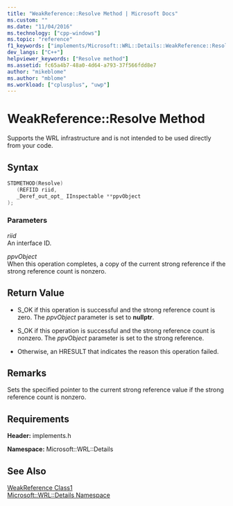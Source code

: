 ```yaml
---
title: "WeakReference::Resolve Method | Microsoft Docs"
ms.custom: ""
ms.date: "11/04/2016"
ms.technology: ["cpp-windows"]
ms.topic: "reference"
f1_keywords: ["implements/Microsoft::WRL::Details::WeakReference::Resolve"]
dev_langs: ["C++"]
helpviewer_keywords: ["Resolve method"]
ms.assetid: fc65a4b7-48a0-4d64-a793-37f566fdd8e7
author: "mikeblome"
ms.author: "mblome"
ms.workload: ["cplusplus", "uwp"]
---
```

# WeakReference::Resolve Method

Supports the WRL infrastructure and is not intended to be used directly from your code.

## Syntax

```cpp
STDMETHOD(Resolve)  
   (REFIID riid,
   _Deref_out_opt_ IInspectable **ppvObject
);
```

### Parameters

*riid*  
An interface ID.

*ppvObject*  
When this operation completes, a copy of the current strong reference if the strong reference count is nonzero.

## Return Value

- S_OK if this operation is successful and the strong reference count is zero. The *ppvObject* parameter is set to **nullptr**.

- S_OK if this operation is successful and the strong reference count is nonzero. The *ppvObject* parameter is set to the strong reference.

- Otherwise, an HRESULT that indicates the reason this operation failed.

## Remarks

Sets the specified pointer to the current strong reference value if the strong reference count is nonzero.

## Requirements

**Header:** implements.h

**Namespace:** Microsoft::WRL::Details

## See Also

[WeakReference Class1](../windows/weakreference-class1.md)  
[Microsoft::WRL::Details Namespace](../windows/microsoft-wrl-details-namespace.md)